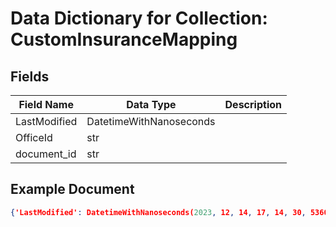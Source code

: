 # Data Dictionary for Collection: CustomInsuranceMapping
## Fields
| Field Name | Data Type | Description |
|------------|-----------|-------------|
| LastModified | DatetimeWithNanoseconds | |
| OfficeId | str | |
| document_id | str | |

## Example Document
```json
{'LastModified': DatetimeWithNanoseconds(2023, 12, 14, 17, 14, 30, 536000, tzinfo=datetime.timezone.utc), 'OfficeId': '17003442', 'document_id': '17gQ8Yh7YeipYnYAzVrkClone'}
```
